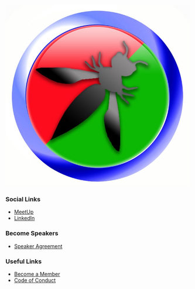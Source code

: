 ![OWASP Dhaka Chapter](OWASP_DHAKA_LOGO.jpeg
"OWASP Dhaka Chapter")

### Social Links
* [MeetUp](https://www.meetup.com/OWASP-Dhaka-Chapter/)
* [LinkedIn](https://www.linkedin.com/groups/10475741/)

### Become Speakers
* [Speaker Agreement](https://www.owasp.org/index.php/Speaker_Agreement)

### Useful Links
* [Become a Member](https://www.owasp.org/index.php/Membership)
* [Code of Conduct](https://www.owasp.org/index.php/Governance/Conference_Policies)
